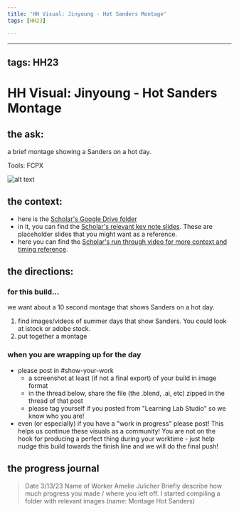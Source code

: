 ```yaml
---
title: 'HH Visual: Jinyoung - Hot Sanders Montage'
tags: [HH23]

---
```


---
tags: HH23
---

# HH Visual: Jinyoung - Hot Sanders Montage
## the ask:
a brief montage showing a Sanders on a hot day.

Tools: FCPX


![alt text](https://files.slack.com/files-pri/T0HTW3H0V-F04TR58A18S/image.png?pub_secret=95f8441b58)
## the context:
* here is the [Scholar's Google Drive folder](https://drive.google.com/drive/folders/1YqVPSJ2cP1y2ZTgnqwpJXVJgqArWTgoe)
* in it, you can find the [Scholar's relevant key note slides](https://drive.google.com/drive/folders/1N64lu5RepJ45gMCzE5OdPci3TM4HWfsq). These are placeholder slides that you might want as a reference.
* here you can find the [Scholar's run through video for more context and timing reference](https://drive.google.com/file/d/1q0UZ4dVez1swlUpIw3XYeKKmxRMkvZpo/view?usp=sharing).


## the directions:
### for this build...
we want about a 10 second montage that shows Sanders on a hot day. 
1. find images/videos of summer days that show Sanders. You could look at istock or adobe stock. 
2. put together a montage

### when you are wrapping up for the day
* please post in #show-your-work
    * a screenshot at least (if not a final export) of your build in image format
    * in the thread below, share the file (the .blend, .ai, etc) zipped in the thread of that post
    * please tag yourself if you posted from "Learning Lab Studio" so we know who you are!
* even (or especially) if you have a "work in progress" please post! This helps us continue these visuals as a community! You are not on the hook for producing a perfect thing during your worktime - just help nudge this build towards the finish line and we will do the final push!


## the progress journal
> Date 3/13/23
> Name of Worker Amelie Julicher
> Briefly describe how much progress you made / where you left off. I started compiling a folder with relevant images (name: Montage Hot Sanders) 







